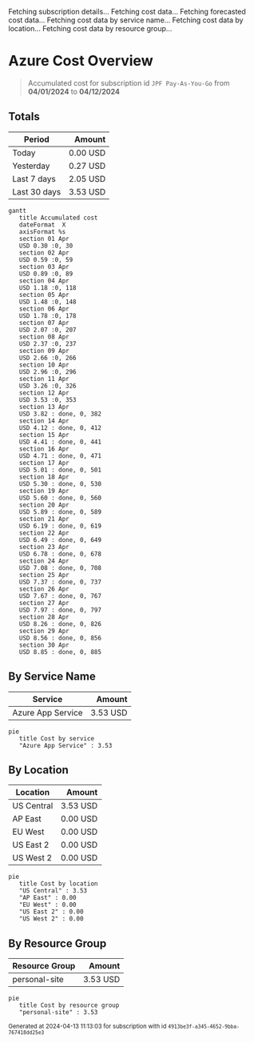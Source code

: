 Fetching subscription details...
Fetching cost data...
Fetching forecasted cost data...
Fetching cost data by service name...
Fetching cost data by location...
Fetching cost data by resource group...
# Azure Cost Overview

> Accumulated cost for subscription id `JPF Pay-As-You-Go` from **04/01/2024** to **04/12/2024**

## Totals

|Period|Amount|
|---|---:|
|Today|0.00 USD|
|Yesterday|0.27 USD|
|Last 7 days|2.05 USD|
|Last 30 days|3.53 USD|

```mermaid
gantt
   title Accumulated cost
   dateFormat  X
   axisFormat %s
   section 01 Apr
   USD 0.30 :0, 30
   section 02 Apr
   USD 0.59 :0, 59
   section 03 Apr
   USD 0.89 :0, 89
   section 04 Apr
   USD 1.18 :0, 118
   section 05 Apr
   USD 1.48 :0, 148
   section 06 Apr
   USD 1.78 :0, 178
   section 07 Apr
   USD 2.07 :0, 207
   section 08 Apr
   USD 2.37 :0, 237
   section 09 Apr
   USD 2.66 :0, 266
   section 10 Apr
   USD 2.96 :0, 296
   section 11 Apr
   USD 3.26 :0, 326
   section 12 Apr
   USD 3.53 :0, 353
   section 13 Apr
   USD 3.82 : done, 0, 382
   section 14 Apr
   USD 4.12 : done, 0, 412
   section 15 Apr
   USD 4.41 : done, 0, 441
   section 16 Apr
   USD 4.71 : done, 0, 471
   section 17 Apr
   USD 5.01 : done, 0, 501
   section 18 Apr
   USD 5.30 : done, 0, 530
   section 19 Apr
   USD 5.60 : done, 0, 560
   section 20 Apr
   USD 5.89 : done, 0, 589
   section 21 Apr
   USD 6.19 : done, 0, 619
   section 22 Apr
   USD 6.49 : done, 0, 649
   section 23 Apr
   USD 6.78 : done, 0, 678
   section 24 Apr
   USD 7.08 : done, 0, 708
   section 25 Apr
   USD 7.37 : done, 0, 737
   section 26 Apr
   USD 7.67 : done, 0, 767
   section 27 Apr
   USD 7.97 : done, 0, 797
   section 28 Apr
   USD 8.26 : done, 0, 826
   section 29 Apr
   USD 8.56 : done, 0, 856
   section 30 Apr
   USD 8.85 : done, 0, 885
```

## By Service Name

|Service|Amount|
|---|---:|
|Azure App Service|3.53 USD|

```mermaid
pie
   title Cost by service
   "Azure App Service" : 3.53
```

## By Location

|Location|Amount|
|---|---:|
|US Central|3.53 USD|
|AP East|0.00 USD|
|EU West|0.00 USD|
|US East 2|0.00 USD|
|US West 2|0.00 USD|

```mermaid
pie
   title Cost by location
   "US Central" : 3.53
   "AP East" : 0.00
   "EU West" : 0.00
   "US East 2" : 0.00
   "US West 2" : 0.00
```

## By Resource Group

|Resource Group|Amount|
|---|---:|
|personal-site|3.53 USD|

```mermaid
pie
   title Cost by resource group
   "personal-site" : 3.53
```

<sup>Generated at 2024-04-13 11:13:03 for subscription with id `4913be3f-a345-4652-9bba-767418dd25e3`</sup>
